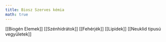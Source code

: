 ```yaml
---
title: Biosz Szerves kémia
math: true
---
```

[[Biogén Elemek]]
[[Szénhidrátok]]
[[Fehérjék]]
[[Lipidek]]
[[Neuklid tipusú vegyületek]]
